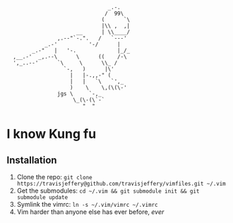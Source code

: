     
                                    _.-.
                                   /  99\
                                  (      `\
                                  |\\ ,  ,|
                          __      | \\____/
                    ,.--"`-.".   /   `---'
                _.-'          '-/      |
            _.-"   |   '-.             |_/_
      ,__.-'  _,.--\      \      ((    /-\
      ',_..--'      `\     \      \\_ /
                      `-,   )      |\' 
                        |   |-.,,-" (  
                        |   |   `\   `',_
                        )    \    \,(\(\-'
                    jgs \     `-,_
                         \_(\-(\`-`
                            "  "
        
    
# I know Kung fu

## Installation

1. Clone the repo: `git clone https://travisjeffery@github.com/travisjeffery/vimfiles.git ~/.vim`
2. Get the submodules: `cd ~/.vim && git submodule init && git submodule update`
3. Symlink the vimrc: `ln -s ~/.vim/vimrc ~/.vimrc`
4. Vim harder than anyone else has ever before, *ever*
